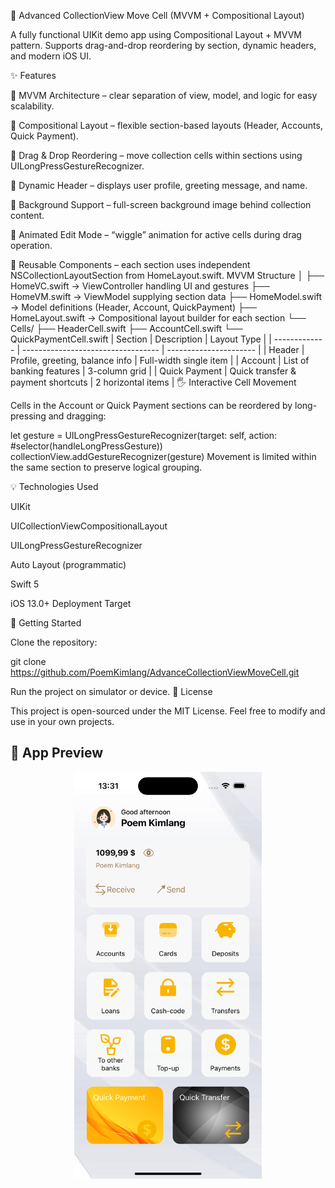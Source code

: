 🏦 Advanced CollectionView Move Cell (MVVM + Compositional Layout)

A fully functional UIKit demo app using Compositional Layout + MVVM pattern.
Supports drag-and-drop reordering by section, dynamic headers, and modern iOS UI.

✨ Features

🔹 MVVM Architecture – clear separation of view, model, and logic for easy scalability.

🔹 Compositional Layout – flexible section-based layouts (Header, Accounts, Quick Payment).

🔹 Drag & Drop Reordering – move collection cells within sections using UILongPressGestureRecognizer.

🔹 Dynamic Header – displays user profile, greeting message, and name.

🔹 Background Support – full-screen background image behind collection content.

🔹 Animated Edit Mode – “wiggle” animation for active cells during drag operation.

🔹 Reusable Components – each section uses independent NSCollectionLayoutSection from HomeLayout.swift.
MVVM Structure
│
├── HomeVC.swift          → ViewController handling UI and gestures
├── HomeVM.swift          → ViewModel supplying section data
├── HomeModel.swift       → Model definitions (Header, Account, QuickPayment)
├── HomeLayout.swift      → Compositional layout builder for each section
└── Cells/
     ├── HeaderCell.swift
     ├── AccountCell.swift
     └── QuickPaymentCell.swift
| Section       | Description                        | Layout Type            |
| ------------- | ---------------------------------- | ---------------------- |
| Header        | Profile, greeting, balance info    | Full-width single item |
| Account       | List of banking features           | 3-column grid          |
| Quick Payment | Quick transfer & payment shortcuts | 2 horizontal items     |
🖐️ Interactive Cell Movement

Cells in the Account or Quick Payment sections can be reordered by long-pressing and dragging:

let gesture = UILongPressGestureRecognizer(target: self, action: #selector(handleLongPressGesture))
collectionView.addGestureRecognizer(gesture)
Movement is limited within the same section to preserve logical grouping.

💡 Technologies Used

UIKit

UICollectionViewCompositionalLayout

UILongPressGestureRecognizer

Auto Layout (programmatic)

Swift 5

iOS 13.0+ Deployment Target

🚀 Getting Started

Clone the repository:

git clone https://github.com/PoemKimlang/AdvanceCollectionViewMoveCell.git

Run the project on simulator or device.
🧾 License

This project is open-sourced under the MIT License.
Feel free to modify and use in your own projects.
## 📱 App Preview

<p align="center">
  <img src="Screenshots/AppDemo.png" width="300">
</p>


